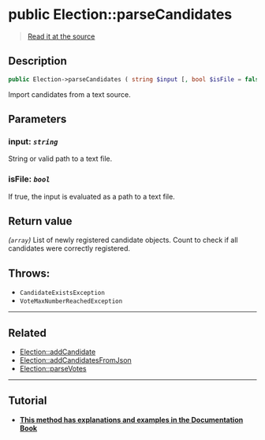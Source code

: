 # public Election::parseCandidates

> [Read it at the source](https://github.com/julien-boudry/Condorcet/blob/master/src/ElectionProcess/CandidatesProcess.php#L276)

## Description    

```php
public Election->parseCandidates ( string $input [, bool $isFile = false] ): array
```

Import candidates from a text source.

## Parameters

### **input:** *`string`*   
String or valid path to a text file.    

### **isFile:** *`bool`*   
If true, the input is evaluated as a path to a text file.    


## Return value   

*(`array`)* List of newly registered candidate objects. Count to check if all candidates were correctly registered.



## Throws:   

* ```CandidateExistsException``` 
* ```VoteMaxNumberReachedException``` 

---------------------------------------

## Related

* [Election::addCandidate](/Docs/api-reference/Election%20Class/Election--addCandidate.md)    
* [Election::addCandidatesFromJson](/Docs/api-reference/Election%20Class/Election--addCandidatesFromJson.md)    
* [Election::parseVotes](/Docs/api-reference/Election%20Class/Election--parseVotes.md)    

---------------------------------------

## Tutorial

* **[This method has explanations and examples in the Documentation Book](https://docs.condorcet.io/book/3.AsPhpLibrary/4.Candidates)**    
